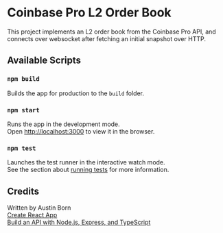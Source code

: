 # Coinbase Pro L2 Order Book
This project implements an L2 order book from the Coinbase Pro API, and connects over websocket after fetching an initial snapshot over HTTP.

## Available Scripts
### `npm build`

Builds the app for production to the `build` folder.

### `npm start`

Runs the app in the development mode.\
Open [http://localhost:3000](http://localhost:3000) to view it in the browser.

### `npm test`

Launches the test runner in the interactive watch mode.\
See the section about [running tests](https://facebook.github.io/create-react-app/docs/running-tests) for more information.

## Credits
Written by Austin Born \
[Create React App](https://github.com/facebook/create-react-app) \
[Build an API with Node.js, Express, and TypeScript](https://www.split.io/blog/node-js-typescript-express-tutorial/) 
